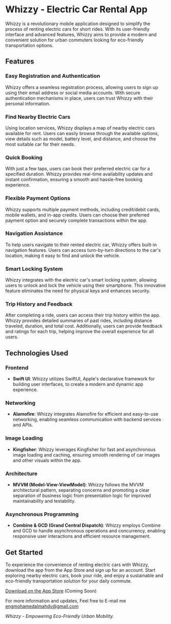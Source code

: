 Whizzy - Electric Car Rental App
================================

Whizzy is a revolutionary mobile application designed to simplify the process of renting electric cars for short rides. With its user-friendly interface and advanced features, Whizzy aims to provide a modern and convenient solution for urban commuters looking for eco-friendly transportation options.

Features
--------

### Easy Registration and Authentication

Whizzy offers a seamless registration process, allowing users to sign up using their email address or social media accounts. With secure authentication mechanisms in place, users can trust Whizzy with their personal information.

### Find Nearby Electric Cars

Using location services, Whizzy displays a map of nearby electric cars available for rent. Users can easily browse through the available options, view details such as model, battery level, and distance, and choose the most suitable car for their needs.

### Quick Booking

With just a few taps, users can book their preferred electric car for a specified duration. Whizzy provides real-time availability updates and instant confirmation, ensuring a smooth and hassle-free booking experience.

### Flexible Payment Options

Whizzy supports multiple payment methods, including credit/debit cards, mobile wallets, and in-app credits. Users can choose their preferred payment option and securely complete transactions within the app.

### Navigation Assistance

To help users navigate to their rented electric car, Whizzy offers built-in navigation features. Users can access turn-by-turn directions to the car's location, making it easy to find and unlock the vehicle.

### Smart Locking System

Whizzy integrates with the electric car's smart locking system, allowing users to unlock and lock the vehicle using their smartphone. This innovative feature eliminates the need for physical keys and enhances security.

### Trip History and Feedback

After completing a ride, users can access their trip history within the app. Whizzy provides detailed summaries of past rides, including distance traveled, duration, and total cost. Additionally, users can provide feedback and ratings for each trip, helping improve the overall experience for all users.

## Technologies Used

### Frontend
- **Swift UI**: Whizzy utilizes SwiftUI, Apple's declarative framework for building user interfaces, to create a modern and dynamic app experience.

### Networking
- **Alamofire**: Whizzy integrates Alamofire for efficient and easy-to-use networking, enabling seamless communication with backend services and APIs.

### Image Loading
- **Kingfisher**: Whizzy leverages Kingfisher for fast and asynchronous image loading and caching, ensuring smooth rendering of car images and other visuals within the app.

### Architecture
- **MVVM (Model-View-ViewModel)**: Whizzy follows the MVVM architectural pattern, separating concerns and promoting a clear separation of business logic from presentation logic for improved maintainability and testability.

### Asynchronous Programming
- **Combine & GCD (Grand Central Dispatch)**: Whizzy employs Combine and GCD to handle asynchronous operations and concurrency, enabling responsive user interactions and efficient resource management.


Get Started
-----------

To experience the convenience of renting electric cars with Whizzy, download the app from the App Store and sign up for an account. Start exploring nearby electric cars, book your ride, and enjoy a sustainable and eco-friendly transportation solution for your daily commute.

[Download on the App Store](#) (Coming Soon)

For more information and updates, Feel free to E-mail me engmohamedalmahdy@gmail.com

_Whizzy - Empowering Eco-Friendly Urban Mobility._
